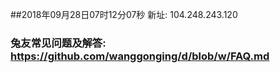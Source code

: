 ##2018年09月28日07时12分07秒 新址: 104.248.243.120
### 兔友常见问题及解答: https://github.com/wanggonging/d/blob/w/FAQ.md
